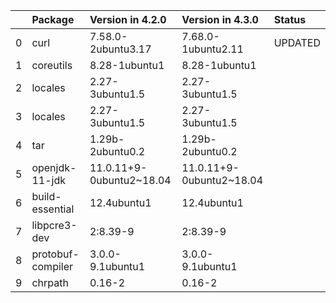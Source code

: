 <!-- markdown-link-check-disable -->

|    | Package           | Version in 4.2.0         | Version in 4.3.0         | Status   |
|---:|:------------------|:-------------------------|:-------------------------|:---------|
|  0 | curl              | 7.58.0-2ubuntu3.17       | 7.68.0-1ubuntu2.11       | UPDATED  |
|  1 | coreutils         | 8.28-1ubuntu1            | 8.28-1ubuntu1            |          |
|  2 | locales           | 2.27-3ubuntu1.5          | 2.27-3ubuntu1.5          |          |
|  3 | locales           | 2.27-3ubuntu1.5          | 2.27-3ubuntu1.5          |          |
|  4 | tar               | 1.29b-2ubuntu0.2         | 1.29b-2ubuntu0.2         |          |
|  5 | openjdk-11-jdk    | 11.0.11+9-0ubuntu2~18.04 | 11.0.11+9-0ubuntu2~18.04 |          |
|  6 | build-essential   | 12.4ubuntu1              | 12.4ubuntu1              |          |
|  7 | libpcre3-dev      | 2:8.39-9                 | 2:8.39-9                 |          |
|  8 | protobuf-compiler | 3.0.0-9.1ubuntu1         | 3.0.0-9.1ubuntu1         |          |
|  9 | chrpath           | 0.16-2                   | 0.16-2                   |          |